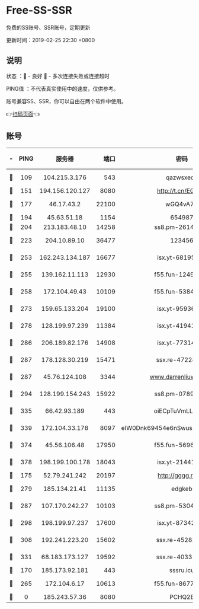 # Free-SS-SSR

免费的SS账号、SSR账号，定期更新

更新时间：2019-02-25 22:30 +0800

## 说明

状态     ：🙂 - 良好 🙁 - 多次连接失败或连接超时

PING值   ：不代表真实使用中的速度，仅供参考。

账号兼容SS、SSR，你可以自由在两个软件中使用。

👉[扫码页面](https://liesauer.github.io/free-ss-ssr.github.io/)👈

## 账号

|-|PING|服务器|端口|密码|加密方式|区域|
|:----:|:----:|:-----:|-----:|:----:|:----:|:----:|
|🙂|109|104.215.3.176|543|qazwsxedc|aes-256-gcm|JP|
|🙂|151|194.156.120.127|8080|http://t.cn/EGJIyrl|rc4-md5|RU|
|🙂|177|46.17.43.2|22100|wGQ4vA7D|aes-256-gcm|RU|
|🙂|194|45.63.51.18|1154|654987|chacha20|US|
|🙂|204|213.183.48.10|14258|ss8.pm-26148872|rc4-md5|RU|
|🙂|223|204.10.89.10|36477|123456|aes-256-cfb|US|
|🙂|253|162.243.134.187|16677|isx.yt-68195372|aes-256-cfb|US|
|🙂|255|139.162.11.113|12930|f55.fun-12490271|aes-256-cfb|SG|
|🙂|258|172.104.49.43|10109|f55.fun-53847756|aes-256-cfb|SG|
|🙂|273|159.65.133.204|19100|isx.yt-95936060|aes-256-cfb|SG|
|🙂|278|128.199.97.239|11384|isx.yt-41941480|aes-256-cfb|SG|
|🙂|286|206.189.82.176|14908|isx.yt-77314449|aes-256-cfb|SG|
|🙂|287|178.128.30.219|15471|ssx.re-47228758|aes-256-cfb|SG|
|🙂|287|45.76.124.108|3344|www.darrenliuwei.com|aes-256-cfb|AU|
|🙂|294|128.199.154.243|15922|ss8.pm-07891241|aes-256-cfb|SG|
|🙂|335|66.42.93.189|443|oiECpTuVmLLxk4Ts|aes-256-cfb|US|
|🙂|339|172.104.33.178|8097|eIW0Dnk69454e6nSwuspv9DmS201tQ0D|aes-256-cfb|SG|
|🙂|374|45.56.106.48|17950|f55.fun-56968028|aes-256-cfb|US|
|🙂|378|198.199.100.178|18043|isx.yt-21441189|aes-256-cfb|US|
|🙂|175|52.79.241.242|20197|http://gggg.rocks|chacha20|KR|
|🙂|279|185.134.21.41|11135|edgkeb|aes-256-cfb|GB|
|🙂|287|107.170.242.27|10103|ss8.pm-53046125|aes-256-cfb|US|
|🙂|298|198.199.97.237|17600|isx.yt-87342097|aes-256-cfb|US|
|🙂|308|192.241.223.20|15602|ssx.re-45282042|aes-256-cfb|US|
|🙂|331|68.183.173.127|19592|ssx.re-40331620|aes-256-cfb|US|
|🙁|170|185.173.92.181|443|sssru.icu|rc4-md5|RU|
|🙁|265|172.104.6.17|10613|f55.fun-86773289|aes-256-cfb|US|
|🙁|0|185.243.57.36|8080|PCHQ2E|rc4-md5|US|
